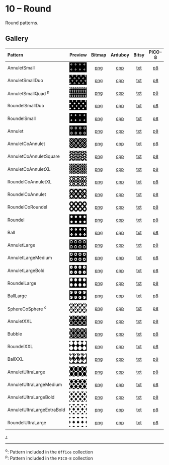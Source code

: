 # 10 – Round

Round patterns.

## Gallery

| Pattern | Preview | Bitmap | Arduboy | Bitsy | PICO-8 | Thumby |
| :--- | :---: | :---: | :---: | :---: | :---: | :---: |
| AnnuletSmall | <img src="../previews/AnnuletSmall.png" width="64" height="32" alt=""> | [png](png/AnnuletSmall.png) | [cpp](Round.h#L12-L23) | [txt](Round.bitsy.txt#L5-L14) | [p𝟪](round.p8.lua#L7-L19) | [py](Round.thumby.py#L5-L16) |
| AnnuletSmallDuo | <img src="../previews/AnnuletSmallDuo.png" width="64" height="32" alt=""> | [png](png/AnnuletSmallDuo.png) | [cpp](Round.h#L25-L36) | [txt](Round.bitsy.txt#L16-L25) | [p𝟪](round.p8.lua#L21-L33) | [py](Round.thumby.py#L18-L29) |
| AnnuletSmallQuad <sup>p</sup>| <img src="../previews/AnnuletSmallQuad.png" width="64" height="32" alt=""> | [png](png/AnnuletSmallQuad.png) | [cpp](Round.h#L38-L50) | [txt](Round.bitsy.txt#L27-L36) | [p𝟪](round.p8.lua#L35-L48) | [py](Round.thumby.py#L31-L42) |
| RoundelSmallDuo | <img src="../previews/RoundelSmallDuo.png" width="64" height="32" alt=""> | [png](png/RoundelSmallDuo.png) | [cpp](Round.h#L52-L63) | [txt](Round.bitsy.txt#L38-L47) | [p𝟪](round.p8.lua#L50-L62) | [py](Round.thumby.py#L44-L55) |
| RoundelSmall | <img src="../previews/RoundelSmall.png" width="64" height="32" alt=""> | [png](png/RoundelSmall.png) | [cpp](Round.h#L65-L76) | [txt](Round.bitsy.txt#L49-L58) | [p𝟪](round.p8.lua#L64-L76) | [py](Round.thumby.py#L57-L68) |
| Annulet | <img src="../previews/Annulet.png" width="64" height="32" alt=""> | [png](png/Annulet.png) | [cpp](Round.h#L78-L89) | [txt](Round.bitsy.txt#L60-L69) | [p𝟪](round.p8.lua#L78-L90) | [py](Round.thumby.py#L70-L81) |
| AnnuletCoAnnulet | <img src="../previews/AnnuletCoAnnulet.png" width="64" height="32" alt=""> | [png](png/AnnuletCoAnnulet.png) | [cpp](Round.h#L91-L102) | [txt](Round.bitsy.txt#L71-L80) | [p𝟪](round.p8.lua#L92-L104) | [py](Round.thumby.py#L83-L94) |
| AnnuletCoAnnuletSquare | <img src="../previews/AnnuletCoAnnuletSquare.png" width="64" height="32" alt=""> | [png](png/AnnuletCoAnnuletSquare.png) | [cpp](Round.h#L104-L115) | [txt](Round.bitsy.txt#L82-L91) | [p𝟪](round.p8.lua#L106-L118) | [py](Round.thumby.py#L96-L107) |
| AnnuletCoAnnuletXL | <img src="../previews/AnnuletCoAnnuletXL.png" width="64" height="32" alt=""> | [png](png/AnnuletCoAnnuletXL.png) | [cpp](Round.h#L117-L128) | [txt](Round.bitsy.txt#L93-L102) | [p𝟪](round.p8.lua#L120-L132) | [py](Round.thumby.py#L109-L120) |
| RoundelCoAnnuletXL | <img src="../previews/RoundelCoAnnuletXL.png" width="64" height="32" alt=""> | [png](png/RoundelCoAnnuletXL.png) | [cpp](Round.h#L130-L141) | [txt](Round.bitsy.txt#L104-L113) | [p𝟪](round.p8.lua#L134-L146) | [py](Round.thumby.py#L122-L133) |
| RoundelCoAnnulet | <img src="../previews/RoundelCoAnnulet.png" width="64" height="32" alt=""> | [png](png/RoundelCoAnnulet.png) | [cpp](Round.h#L143-L154) | [txt](Round.bitsy.txt#L115-L124) | [p𝟪](round.p8.lua#L148-L160) | [py](Round.thumby.py#L135-L146) |
| RoundelCoRoundel | <img src="../previews/RoundelCoRoundel.png" width="64" height="32" alt=""> | [png](png/RoundelCoRoundel.png) | [cpp](Round.h#L156-L167) | [txt](Round.bitsy.txt#L126-L135) | [p𝟪](round.p8.lua#L162-L174) | [py](Round.thumby.py#L148-L159) |
| Roundel | <img src="../previews/Roundel.png" width="64" height="32" alt=""> | [png](png/Roundel.png) | [cpp](Round.h#L169-L180) | [txt](Round.bitsy.txt#L137-L146) | [p𝟪](round.p8.lua#L176-L188) | [py](Round.thumby.py#L161-L172) |
| Ball | <img src="../previews/Ball.png" width="64" height="32" alt=""> | [png](png/Ball.png) | [cpp](Round.h#L182-L193) | [txt](Round.bitsy.txt#L148-L157) | [p𝟪](round.p8.lua#L190-L202) | [py](Round.thumby.py#L174-L185) |
| AnnuletLarge | <img src="../previews/AnnuletLarge.png" width="64" height="32" alt=""> | [png](png/AnnuletLarge.png) | [cpp](Round.h#L195-L206) | [txt](Round.bitsy.txt#L159-L168) | [p𝟪](round.p8.lua#L204-L216) | [py](Round.thumby.py#L187-L198) |
| AnnuletLargeMedium | <img src="../previews/AnnuletLargeMedium.png" width="64" height="32" alt=""> | [png](png/AnnuletLargeMedium.png) | [cpp](Round.h#L208-L219) | [txt](Round.bitsy.txt#L170-L179) | [p𝟪](round.p8.lua#L218-L230) | [py](Round.thumby.py#L200-L211) |
| AnnuletLargeBold | <img src="../previews/AnnuletLargeBold.png" width="64" height="32" alt=""> | [png](png/AnnuletLargeBold.png) | [cpp](Round.h#L221-L232) | [txt](Round.bitsy.txt#L181-L190) | [p𝟪](round.p8.lua#L232-L244) | [py](Round.thumby.py#L213-L224) |
| RoundelLarge | <img src="../previews/RoundelLarge.png" width="64" height="32" alt=""> | [png](png/RoundelLarge.png) | [cpp](Round.h#L234-L245) | [txt](Round.bitsy.txt#L192-L201) | [p𝟪](round.p8.lua#L246-L258) | [py](Round.thumby.py#L226-L237) |
| BallLarge | <img src="../previews/BallLarge.png" width="64" height="32" alt=""> | [png](png/BallLarge.png) | [cpp](Round.h#L247-L258) | [txt](Round.bitsy.txt#L203-L212) | [p𝟪](round.p8.lua#L260-L272) | [py](Round.thumby.py#L239-L250) |
| SphereCoSphere <sup>o</sup>| <img src="../previews/SphereCoSphere.png" width="64" height="32" alt=""> | [png](png/SphereCoSphere.png) | [cpp](Round.h#L260-L271) | [txt](Round.bitsy.txt#L214-L223) | [p𝟪](round.p8.lua#L274-L286) | [py](Round.thumby.py#L252-L263) |
| AnnuletXXL | <img src="../previews/AnnuletXXL.png" width="64" height="32" alt=""> | [png](png/AnnuletXXL.png) | [cpp](Round.h#L273-L284) | [txt](Round.bitsy.txt#L225-L234) | [p𝟪](round.p8.lua#L288-L300) | [py](Round.thumby.py#L265-L276) |
| Bubble | <img src="../previews/Bubble.png" width="64" height="32" alt=""> | [png](png/Bubble.png) | [cpp](Round.h#L286-L297) | [txt](Round.bitsy.txt#L236-L245) | [p𝟪](round.p8.lua#L302-L314) | [py](Round.thumby.py#L278-L289) |
| RoundelXXL | <img src="../previews/RoundelXXL.png" width="64" height="32" alt=""> | [png](png/RoundelXXL.png) | [cpp](Round.h#L299-L310) | [txt](Round.bitsy.txt#L247-L256) | [p𝟪](round.p8.lua#L316-L328) | [py](Round.thumby.py#L291-L302) |
| BallXXL | <img src="../previews/BallXXL.png" width="64" height="32" alt=""> | [png](png/BallXXL.png) | [cpp](Round.h#L312-L323) | [txt](Round.bitsy.txt#L258-L267) | [p𝟪](round.p8.lua#L330-L342) | [py](Round.thumby.py#L304-L315) |
| AnnuletUltraLarge | <img src="../previews/AnnuletUltraLarge.png" width="64" height="32" alt=""> | [png](png/AnnuletUltraLarge.png) | [cpp](Round.h#L325-L336) | [txt](Round.bitsy.txt#L269-L278) | [p𝟪](round.p8.lua#L344-L356) | [py](Round.thumby.py#L317-L328) |
| AnnuletUltraLargeMedium | <img src="../previews/AnnuletUltraLargeMedium.png" width="64" height="32" alt=""> | [png](png/AnnuletUltraLargeMedium.png) | [cpp](Round.h#L338-L349) | [txt](Round.bitsy.txt#L280-L289) | [p𝟪](round.p8.lua#L358-L370) | [py](Round.thumby.py#L330-L341) |
| AnnuletUltraLargeBold | <img src="../previews/AnnuletUltraLargeBold.png" width="64" height="32" alt=""> | [png](png/AnnuletUltraLargeBold.png) | [cpp](Round.h#L351-L362) | [txt](Round.bitsy.txt#L291-L300) | [p𝟪](round.p8.lua#L372-L384) | [py](Round.thumby.py#L343-L354) |
| AnnuletUltraLargeExtraBold | <img src="../previews/AnnuletUltraLargeExtraBold.png" width="64" height="32" alt=""> | [png](png/AnnuletUltraLargeExtraBold.png) | [cpp](Round.h#L364-L375) | [txt](Round.bitsy.txt#L302-L311) | [p𝟪](round.p8.lua#L386-L398) | [py](Round.thumby.py#L356-L367) |
| RoundelUltraLarge | <img src="../previews/RoundelUltraLarge.png" width="64" height="32" alt=""> | [png](png/RoundelUltraLarge.png) | [cpp](Round.h#L377-L388) | [txt](Round.bitsy.txt#L313-L322) | [p𝟪](round.p8.lua#L400-L412) | [py](Round.thumby.py#L369-L380) |

[`⤴`](#gallery)

---

<sup>o</sup>: Pattern included in the `Office` collection  
<sup>p</sup>: Pattern included in the `PICO-8` collection 

<br>
